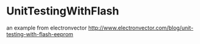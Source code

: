 # UnitTestingWithFlash
an example from electronvector http://www.electronvector.com/blog/unit-testing-with-flash-eeprom
